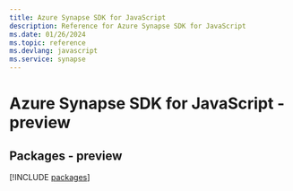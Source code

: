 ```yaml
---
title: Azure Synapse SDK for JavaScript
description: Reference for Azure Synapse SDK for JavaScript
ms.date: 01/26/2024
ms.topic: reference
ms.devlang: javascript
ms.service: synapse
---
```

# Azure Synapse SDK for JavaScript - preview
## Packages - preview
[!INCLUDE [packages](synapse-index.md)]
